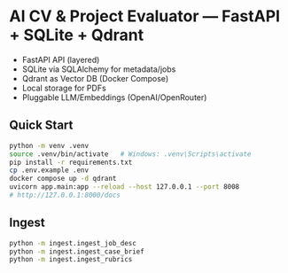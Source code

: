 # AI CV & Project Evaluator — FastAPI + SQLite + Qdrant

- FastAPI API (layered)
- SQLite via SQLAlchemy for metadata/jobs
- Qdrant as Vector DB (Docker Compose)
- Local storage for PDFs
- Pluggable LLM/Embeddings (OpenAI/OpenRouter)

## Quick Start
```bash
python -m venv .venv
source .venv/bin/activate   # Windows: .venv\Scripts\activate
pip install -r requirements.txt
cp .env.example .env
docker compose up -d qdrant
uvicorn app.main:app --reload --host 127.0.0.1 --port 8008
# http://127.0.0.1:8000/docs
```

## Ingest
```bash
python -m ingest.ingest_job_desc
python -m ingest.ingest_case_brief
python -m ingest.ingest_rubrics
```